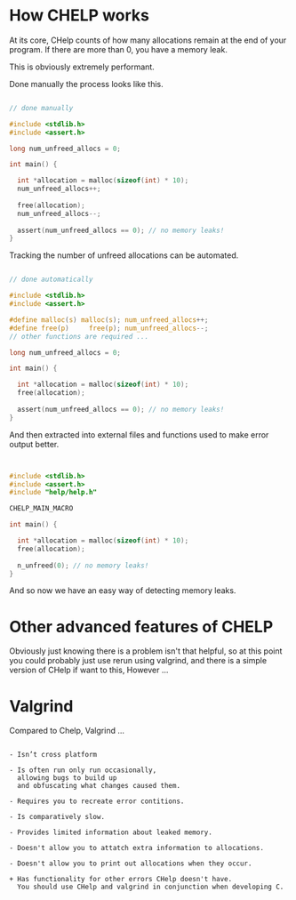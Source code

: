 
# How CHELP works

At its core, CHelp counts of how many allocations remain at the end of your program.
If there are more than 0, you have a memory leak.

This is obviously extremely performant.

Done manually the process looks like this.


```C

// done manually

#include <stdlib.h>
#include <assert.h>

long num_unfreed_allocs = 0;

int main() {

  int *allocation = malloc(sizeof(int) * 10);
  num_unfreed_allocs++;
  
  free(allocation);
  num_unfreed_allocs--; 
  
  assert(num_unfreed_allocs == 0); // no memory leaks!
}

```


Tracking the number of unfreed allocations can be automated.


```C

// done automatically

#include <stdlib.h>
#include <assert.h>

#define malloc(s) malloc(s); num_unfreed_allocs++;
#define free(p)     free(p); num_unfreed_allocs--;
// other functions are required ...

long num_unfreed_allocs = 0;

int main() {

  int *allocation = malloc(sizeof(int) * 10);
  free(allocation);
  
  assert(num_unfreed_allocs == 0); // no memory leaks!
}


```

And then extracted into external files and functions used to make error output better.

```C


#include <stdlib.h>
#include <assert.h>
#include "help/help.h"

CHELP_MAIN_MACRO

int main() {

  int *allocation = malloc(sizeof(int) * 10);
  free(allocation);
  
  n_unfreed(0); // no memory leaks!
}


```

And so now we have an easy way of detecting memory leaks.


# Other advanced features of CHELP


Obviously just knowing there is a problem isn't that helpful, so at this point you could probably just use rerun using valgrind, and there is a simple version of CHelp if want to this, However ...


# Valgrind 

Compared to Chelp, Valgrind ... 

```

- Isn’t cross platform

- Is often run only run occasionally, 
  allowing bugs to build up
  and obfuscating what changes caused them.

- Requires you to recreate error contitions.

- Is comparatively slow.

- Provides limited information about leaked memory.

- Doesn't allow you to attatch extra information to allocations.

- Doesn't allow you to print out allocations when they occur.

+ Has functionality for other errors CHelp doesn't have. 
  You should use CHelp and valgrind in conjunction when developing C.


```
